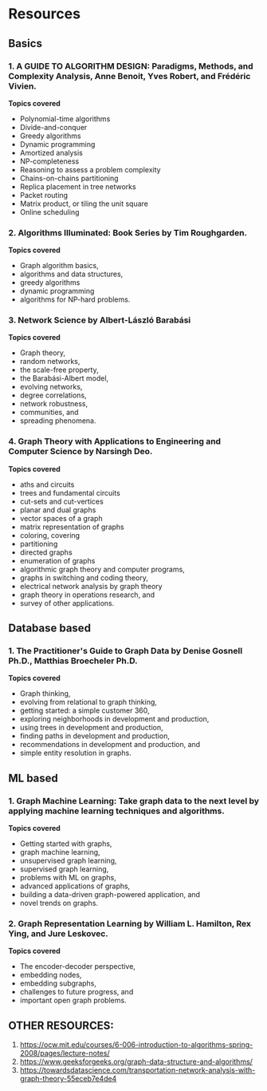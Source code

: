 
# Resources

## Basics
### 1. A GUIDE TO ALGORITHM DESIGN: Paradigms, Methods, and Complexity Analysis, Anne Benoit, Yves Robert, and Frédéric Vivien.

**Topics covered**
- Polynomial-time algorithms
- Divide-and-conquer
- Greedy algorithms
- Dynamic programming
- Amortized analysis
- NP-completeness
- Reasoning to assess a problem complexity
- Chains-on-chains partitioning
- Replica placement in tree networks
- Packet routing
- Matrix product, or tiling the unit square
- Online scheduling

### 2. Algorithms Illuminated: Book Series by Tim Roughgarden.

**Topics covered**
- Graph algorithm basics, 
- algorithms and data structures, 
- greedy algorithms
- dynamic programming
- algorithms for NP-hard problems.

### 3. Network Science by Albert-László Barabási

**Topics covered**
- Graph theory, 
- random networks, 
- the scale-free property, 
- the Barabási-Albert model, 
- evolving networks, 
- degree correlations, 
- network robustness, 
- communities, and
- spreading phenomena.


### 4. Graph Theory with Applications to Engineering and Computer Science by Narsingh Deo.

**Topics covered**
- aths and circuits
- trees and fundamental circuits
- cut-sets and cut-vertices
- planar and dual graphs
- vector spaces of a graph
- matrix representation of graphs
- coloring, covering
- partitioning
- directed graphs
- enumeration of graphs
- algorithmic graph theory and computer programs,
- graphs in switching and coding theory,
- electrical network analysis by graph theory
- graph theory in operations research, and
- survey of other applications.


## Database based
### 1. The Practitioner's Guide to Graph Data by Denise Gosnell Ph.D., Matthias Broecheler Ph.D.

**Topics covered**
- Graph thinking,
- evolving from relational to graph thinking, 
- getting started: a simple customer 360, 
- exploring neighborhoods in development and production, 
- using trees in development and production, 
- finding paths in development and production, 
- recommendations in development and production, and 
- simple entity resolution in graphs.

## ML based
### 1. Graph Machine Learning: Take graph data to the next level by applying machine learning techniques and algorithms.

**Topics covered**
- Getting started with graphs, 
- graph machine learning, 
- unsupervised graph learning, 
- supervised graph learning, 
- problems with ML on graphs, 
- advanced applications of graphs, 
- building a data-driven graph-powered application, and 
- novel trends on graphs.

### 2. Graph Representation Learning by William L. Hamilton, Rex Ying, and Jure Leskovec.

**Topics covered**
- The encoder-decoder perspective, 
- embedding nodes, 
- embedding subgraphs, 
- challenges to future progress, and 
- important open graph problems.

## OTHER RESOURCES:

1. https://ocw.mit.edu/courses/6-006-introduction-to-algorithms-spring-2008/pages/lecture-notes/
2. https://www.geeksforgeeks.org/graph-data-structure-and-algorithms/
3. https://towardsdatascience.com/transportation-network-analysis-with-graph-theory-55eceb7e4de4